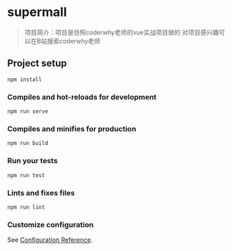 # supermall
> 项目简介：项目是仿照coderwhy老师的vue实战项目做的
> 对项目感兴趣可以在B站搜索coderwhy老师
## Project setup
```
npm install
```

### Compiles and hot-reloads for development
```
npm run serve
```

### Compiles and minifies for production
```
npm run build
```

### Run your tests
```
npm run test
```

### Lints and fixes files
```
npm run lint
```

### Customize configuration
See [Configuration Reference](https://cli.vuejs.org/config/).
